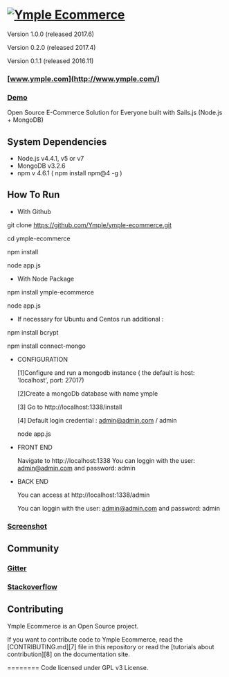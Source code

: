 <h1>
<a href="http://www.ymple.com"><img alt="Ymple Ecommerce" src="http://www.ymple.com/assets/img/colors/blue/logo_big.png" title="Ymple Ecommerce"/></a>
</h1>

Version 1.0.0 (released 2017.6)

Version 0.2.0 (released 2017.4)

Version 0.1.1 (released 2016.11)


### [www.ymple.com](http://www.ymple.com/)

### [Demo](http://demo.ymple.com/)


Open Source E-Commerce Solution for Everyone built with Sails.js (Node.js + MongoDB)

System Dependencies
--------

* Node.js v4.4.1, v5 or v7
* MongoDB v3.2.6
* npm v 4.6.1 ( npm install npm@4 -g )

How To Run
--------

- With Github

git clone https://github.com/Ymple/ymple-ecommerce.git

cd ymple-ecommerce

npm install

node app.js


- With Node Package

npm install ymple-ecommerce

node app.js


- If necessary for Ubuntu and Centos run additional :

npm install bcrypt

npm install connect-mongo


- CONFIGURATION

     [1]Configure and run a mongodb instance ( the default is  host: 'localhost', port: 27017)

     [2]Create a mongoDb database with name ymple

     [3] Go to http://localhost:1338/install

     [4] Default login credential : admin@admin.com / admin

     node app.js

- FRONT END

     Navigate to http://localhost:1338
     You can loggin with the user:  admin@admin.com and password: admin

- BACK END

     You can access at http://localhost:1338/admin

     You can loggin with the user:  admin@admin.com and password: admin


### [Screenshot](http://www.ymple.com/screenshot-front.html)


Community
--------

### [Gitter](https://gitter.im/Ymple/ymple-commerce)

### [Stackoverflow](https://stackoverflow.com/search?q=ymple+ecommerce)



Contributing
--------

Ymple Ecommerce is an Open Source project.

If you want to contribute code to Ymple Ecommerce, read the [CONTRIBUTING.md][7] file in this repository or read the [tutorials about contribution][8] on the documentation site.


========
Code licensed under GPL v3 License.
